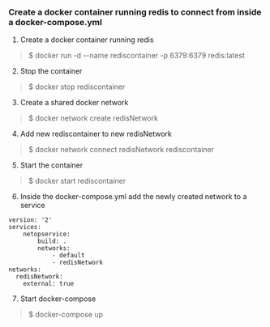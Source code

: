 

### Create a docker container running redis to connect from inside a docker-compose.yml


1. Create a docker container running redis

>$ docker run -d --name rediscontainer -p 6379:6379 redis:latest
 
2. Stop the container

>$ docker stop rediscontainer

3. Create a shared docker network

>$ docker network create redisNetwork

4. Add new rediscontainer to new redisNetwork

>$ docker network connect redisNetwork rediscontainer

5. Start the container

>$ docker start rediscontainer

6. Inside the docker-compose.yml add the newly created network to a service

```
version: '2'
services:
    netopservice:
        build: .
        networks:
            - default
            - redisNetwork
networks:
  redisNetwork:
    external: true
```

7. Start docker-compose

>$ docker-compose up
